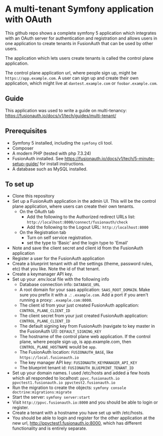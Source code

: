 # A multi-tenant Symfony application with OAuth

This github repo shows a complete symfony 5 application which integrates with an OAuth server for authentication and registration and allows users in one application to create tenants in FusionAuth that can be used by other users.

The application which lets users create tenants is called the control plane application. 

The control plane application url, where people sign up, might be `https://app.example.com`. A user can sign up and create their own application, which might live at `dantest.example.com` or `foobar.example.com`. 

## Guide

This application was used to write a guide on multi-tenancy: https://fusionauth.io/docs/v1/tech/guides/multi-tenant/

## Prerequisites

* Symfony 5 installed, including the `symfony` cli tool.
* Composer
* A modern PHP (tested with php 7.3.24)
* FusionAuth installed. See https://fusionauth.io/docs/v1/tech/5-minute-setup-guide/ for install instructions.
* A database such as MySQL installed.

## To set up

* Clone this repository
* Set up a FusionAuth application in the admin UI. This will be the control plane application, where users can create their own tenants.
  * On the OAuth tab
    * Add the following to the Authorized redirect URLs list: `http://localhost:8000/connect/fusionauth/check`
    * Add the following to the Logout URL: `http://localhost:8000`
  * On the Registration tab
    * Turn on self service registration.
    * set the type to 'Basic' and the login type to 'Email'
* Note and save the client secret and client id from the FusionAuth application
* Register a user for the FusionAuth application
* Create a blueprint tenant with all the settings (theme, password rules, etc) that you like. Note the id of that tenant.
* Create a keymanager API key.
* Set up your .env.local file with the following info
  * Database connection info: `DATABASE_URL`
  * A root domain for your saas application: `SAAS_ROOT_DOMAIN`. Make sure you prefix it with a `.`: `.example.com`. Add a port if you aren't running a proxy: `.example.com:8000`.
  * The client id from your just created FusionAuth application: `CONTROL_PLANE_CLIENT_ID`
  * The client secret from your just created FusionAuth application: `CONTROL_PLANE_CLIENT_ID`
  * The default signing key from FusionAuth (navigate to key master in the FusionAuth UI): `DEFAULT_SIGNING_KEY`
  * The hostname of the control plane web application. If the control plane, where people sign up, is app.example.com, then `CONTROL_PLANE_HOSTNAME` would be `app`. 
  * The FusionAuth location: `FUSIONAUTH_BASE`, like `https://local.fusionauth.io`
  * The key manager API key: `FUSIONAUTH_KEYMANAGER_API_KEY`
  * The blueprint tenant id: `FUSIONAUTH_BLUEPRINT_TENANT_ID`
* Set up your domain names. I used /etc/hosts and added a few hosts which all responded to localhost: `ppvc.fusionauth.io ppvctest1.fusionauth.io ppvctest2.fusionauth.io`
* Run the migration to create the objects: `symfony console doctrine:migrations:migrate`
* Start the server: `symfony server:start`
* Visit `http://ppvc.fusionauth.io:8000` and you should be able to login or register.
* Create a tenant with a hostname you have set up with /etc/hosts. 
* You should be able to login and register for the other application at the new url, http://ppvctest1.fusionauth.io:8000, which has different functionality and is entirely separate.
